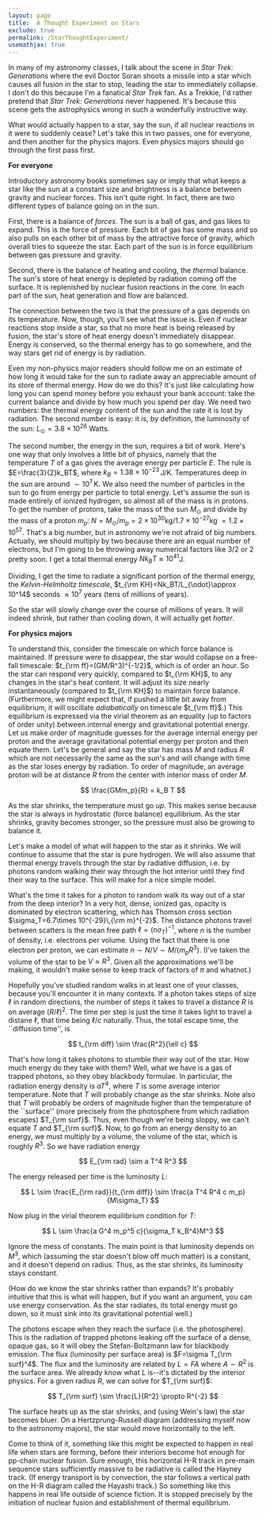 ```yaml
---
layout: page
title:  A Thought Experiment on Stars
exclude: true
permalink: /StarThoughtExperiment/
usemathjax: true
---
```


In many of my astronomy classes, I talk about the scene in
*Star Trek: Generations* where the evil Doctor Soran shoots a
missile into a star which causes all fusion in the star to stop,
leading the star to immediately collapse.  I don't do this because
I'm a fanatical *Star Trek* fan.  As a Trekkie, I'd rather pretend
that *Star Trek: Generations* never happened.  It's because this
scene gets the astrophysics wrong in such a wonderfully instructive way.

What would actually happen to a star, say the sun, if all nuclear
reactions in it were to suddenly cease?  Let's take this in two passes,
one for everyone, and then another for the physics majors.  Even physics
majors should go through the first pass first.

**For everyone**

Introductory astronomy books sometimes say or imply that what keeps a
star like the sun at a constant size and brightness is a balance between
gravity and nuclear forces.  This isn't quite right.  In fact, there are
two different types of balance going on in the sun.

First, there is a balance of *forces*.  The sun is a ball of gas, and gas
likes to expand.  This is the force of pressure.  Each bit of gas has some
mass and so also pulls on each other bit of mass by the attractive force of
gravity, which overall tries to squeeze the star.  Each part of the sun is
in force equilibrium between gas pressure and gravity.

Second, there is the balance of heating and cooling, the *thermal* balance.
The sun's store of heat energy is depleted by radiation coming off the
surface.  It is replenished by nuclear fusion reactions in the core.  In
each part of the sun, heat generation and flow are balanced.

The connection between the two is that the pressure of a gas depends on its
temperature.  Now, though, you'll see what the issue is.  Even if nuclear
reactions stop inside a star, so that no more heat is being released by fusion,
the star's store of heat energy doesn't immediately disappear.  Energy is
conserved, so the thermal energy has to go somewhere, and the way stars get
rid of energy is by radiation.

Even my non-physics major readers should follow me on an estimate of how long
it would take for the sun to radiate away an appreciable amount of its store
of thermal energy.  How do we do this?  It's just like calculating how long
you can spend money before you exhaust your bank account:  take the current
balance and divide by how much you spend per day.  We need two numbers:  the
thermal energy content of the sun and the rate it is lost by radiation.  The
second number is easy:  it is, by definition, the luminosity of the sun:
$L_{\odot}=3.8\times 10^{26}$ Watts.

The second number, the energy in the
sun, requires a bit of work.  Here's one way that only involves a little bit
of physics, namely that the temperature $T$ of a gas gives the average energy
per particle $E$.  The rule is $E=\frac{3}{2}k_BT$, where $k_B=1.38\times 10^{-23}\,$J/K.  Temperatures deep in the sun are around $\sim 10^7\,$K.  We also
need the number of particles in the sun to go from energy per particle to total
energy.  Let's assume the sun is made entirely of ionized hydrogen, so almost
all of the mass is in protons.  To get the number of protons, take the mass of
the sun $M_{\odot}$ and divide by the mass of a proton $m_p$:
$N=M_{\odot}/m_p=2\times 10^{30}$kg/$1.7\times 10^{-27}$kg
$= 1.2\times 10^{57}$.  That's a big number, but in astronomy we're not afraid
of big numbers.  Actually, we should multiply by two because there are an
equal number of electrons, but I'm going to be throwing away numerical factors
like 3/2 or 2 pretty soon.  I get a total thermal energy
$Nk_BT\approx 10^{41}$J.

Dividing, I get the time to radiate a significant portion of the thermal
energy, the *Kelvin-Helmholtz timescale*,
$t_{\rm KH}=Nk_BT/L_{\odot}\approx 10^14$
seconds $\approx 10^7$ years (tens of millions of years).

So the star will slowly change over the course of millions of years.  It
will indeed shrink, but rather than cooling down, it will actually get
*hotter*.

**For physics majors**

To understand this, consider the timescale on which force balance is
maintained.  If pressure were to disappear, the star would collapse on a
free-fall timescale:  $t_{\rm ff}=(GM/R^3)^{-1/2}$, which is of order
an hour.  So
the star can respond very quickly, compared to $t_{\rm KH}$, to any changes
in the star's heat content.  It will adjust its size nearly instantaneously
(compared to $t_{\rm KH}$) to maintain force balance.  (Furthermore, we might
expect that, if pushed a little bit away from equilibrium, it will oscillate
*adiabatically* on timescale $t_{\rm ff}$.)  This equilibrium is expressed
via the virial theorem as an equality (up to factors of order unity) between
internal energy and gravitational potential energy.  Let us make order
of magnitude guesses for the average internal energy per proton and the
average gravitational potential energy per proton and then equate them.  Let's
be general and say the star has mass $M$ and radius $R$ which are not
necessarily the same as the sun's and will change with time as the star
loses energy by radiation.  To order of magnitude, an average proton will
be at distance $R$ from the center with interior mass of order $M$.

$$ \frac{GMm_p}{R} = k_B T $$

As the star shrinks, the temperature must go *up*.  This makes sense because
the star is always in hydrostatic (force balance) equilibrium.  As the
star shrinks, gravity becomes stronger, so the pressure must also be growing
to balance it.

Let's make a model of what will happen to the star as it shrinks.  We will
continue to assume that the star is pure hydrogen.  We will also assume
that thermal energy travels through the star by radiative diffusion, i.e.
by photons random walking their way through the hot interior until they
find their way to the surface.  This will make for a nice simple model.

What's the time it takes for a photon to random walk its way out of a star
from the deep interior?  In a very hot, dense, ionized gas, opacity is
dominated by electron scattering, which has Thomson cross section
$\sigma_T=6.7\times 10^{-29}\,{\rm m}^{-2}$.  The distance photons travel
between scatters is the mean free path $\ell = (n\sigma_T)^{-1}$, where
$n$ is the number of density, i.e. electrons per volume.  Using the fact
that there is one electron per proton, we can estimate
$n\sim N/V\sim M/(m_pR^3)$.  (I've taken the volume of the star to be
$V\approx R^3$.  Given all the approximations we'll be making, it wouldn't
make sense to keep track of factors of $\pi$ and whatnot.)

Hopefully you've studied random walks in at least one of your classes,
because you'll encounter it in many contexts.  If a photon takes steps
of size $\ell$ in random directions, the number of steps it takes to
travel a distance $R$ is on average $(R/\ell)^2$.  The time per step is
just the time it takes light to travel a distane $\ell$, that time being
$\ell/c$ naturally.  Thus, the total escape time, the ``diffusion time'',
is

$$ t_{\rm diff} \sim \frac{R^2}{\ell c} $$

That's how long it takes photons to stumble their way out of the star.  How
much energy do they take with them?  Well, what we have is a gas of trapped
photons, so they obey blackbody formulae.  In particular, the radiation energy
density is $a T^4$, where $T$ is some average interior temperature.  Note that
$T$ will probably change as the star shrinks.  Note also that $T$ will probably
be orders of magnitude higher than the temperature of the ``surface'' (more
precisely from the photosphere from which radiation escapes) $T_{\rm surf}$.
Thus, even though we're being sloppy, we can't equate $T$ and $T_{\rm surf}$.
Now, to go from an energy density to an energy, we must multiply by a volume,
the volume of the star, which is roughly $R^3$.  So we have radiation energy

$$ E_{\rm rad} \sim a T^4 R^3 $$

The energy released per time is the luminosity $L$:

$$ L \sim \frac{E_{\rm rad}}{t_{\rm diff}} \sim \frac{a T^4 R^4 c m_p}{M\sigma_T} $$

Now plug in the virial theorem equilibrium condition for $T$:

$$ L \sim \frac{a G^4 m_p^5 c}{\sigma_T k_B^4}M^3 $$

Ignore the mess of constants.  The main point is that luminosity depends
on $M^3$, which (assuming the star doesn't blow off much matter) is a
constant, and it doesn't depend on radius.  Thus, as the star shrinks,
its luminosity stays constant.

(How do we know the star shrinks rather than expands?  It's probably
intuitive that this is what will happen, but if you want an argument,
you can use energy conservation.  As the star radiates, its total energy
must go down, so it must sink into its gravitational potential well.)

The photons escape when they reach the surface (i.e. the photosphere).  This
is the radiation of trapped photons leaking off the surface of a dense,
opaque gas, so it will obey the Stefan-Boltzmann law for blackbody emission.
The flux (luminosity per surface area) is $F=\sigma T_{\rm surf}^4$.  The
flux and the luminosity are related by $L=FA$ where $A\sim R^2$ is the surface
area.  We already know what $L$ is--it's dictated by the interior physics.
For a given radius $R$, we can solve for $T_{\rm surf}$:

$$ T_{\rm surf} \sim \frac{L}{R^2} \propto R^{-2} $$

The surface heats up as the star shrinks, and (using Wein's law) the
star becomes bluer.  On a Hertzprung-Russell diagram (addressing myself
now to the astronomy majors), the star would move horizontally to the left.

Come to think of it, something like this might be expected to happen in
real life when stars are forming, before their interiors become hot enough
for pp-chain nuclear fusion. Sure enough, this horizontal H-R track in
pre-main sequence stars sufficiently massive to be radiative is
called the Hayney track.  (If energy transport is by convection, the star
follows a vertical path on the H-R diagram called the Hayashi track.)  So
something like this happens in real life outside of science fiction.  It
is stopped precisely by the initiation of nuclear fusion and establishment
of thermal equilibrium.

